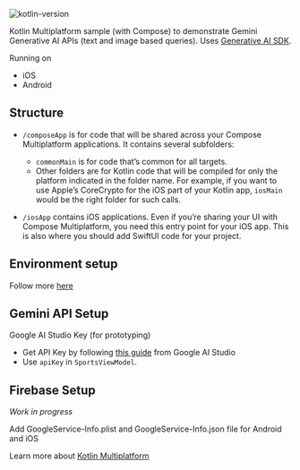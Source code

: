![kotlin-version](https://img.shields.io/badge/kotlin-2.0.0-blue?logo=kotlin)

Kotlin Multiplatform sample (with Compose) to demonstrate Gemini Generative AI APIs (text and image based queries). 
Uses [Generative AI SDK](https://github.com/PatilShreyas/generative-ai-kmp).


Running on
* iOS 
* Android

## Structure

* `/composeApp` is for code that will be shared across your Compose Multiplatform applications.
  It contains several subfolders:
  - `commonMain` is for code that’s common for all targets.
  - Other folders are for Kotlin code that will be compiled for only the platform indicated in the folder name.
    For example, if you want to use Apple’s CoreCrypto for the iOS part of your Kotlin app,
    `iosMain` would be the right folder for such calls.

* `/iosApp` contains iOS applications. Even if you’re sharing your UI with Compose Multiplatform, 
  you need this entry point for your iOS app. This is also where you should add SwiftUI code for your project.


## Environment setup

Follow more [here](https://www.jetbrains.com/help/kotlin-multiplatform-dev/compose-multiplatform-setup.html)

## Gemini API Setup

Google AI Studio Key (for prototyping)

* Get API Key by following [this guide](https://ai.google.dev/tutorials/setup) from Google AI Studio
* Use `apiKey` in `SportsViewModel`.

## Firebase Setup

_Work in progress_

Add GoogleService-Info.plist and GoogleService-Info.json file for Android and iOS

Learn more about [Kotlin Multiplatform](https://www.jetbrains.com/help/kotlin-multiplatform-dev/get-started.html)